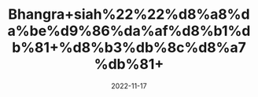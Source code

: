 ---
title: 'Bhangra+siah%22%22%d8%a8%da%be%d9%86%da%af%d8%b1%db%81+%d8%b3%db%8c%d8%a7%db%81+'
date: '2022-11-17' 
metatag: '' 
inventory: '0' 
draft: false 
# meta description 
shortDescripton: ''
description: 'Herbs+%d8%ac%da%91%db%8c+%d8%a8%d9%88%d9%b9%db%8c'
longdescription: ''
tags: ''
brand: ''
subCategory: ''
unit: '10 gm-Pk'
sellCount: '0'
featured: True
# product Price
price: '50.0'
# Product Short Description
shortDescription: ''
productID: '358A5185-3B49-ED11-996A-005056B3A416'
type: 'products'
category: 'Herbs+%d8%ac%da%91%db%8c+%d8%a8%d9%88%d9%b9%db%8c' 
thumnailproduct: 'https://eraconnect.blob.core.windows.net/product-images/aminsaddiquidawakhana/1f0bd759-404f-47a3-8995-f1c52568d9de.webp' 
images:
  - image: 'https://eraconnect.blob.core.windows.net/product-images/aminsaddiquidawakhana/1f0bd759-404f-47a3-8995-f1c52568d9de.webp'  
Variants:
---